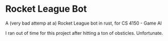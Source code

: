 # Rocket League Bot

A (very bad attemp at a) Rocket League bot in rust, for CS 4150 - Game AI

I ran out of time for this project after hitting a ton of obsticles. Unfortunate.

